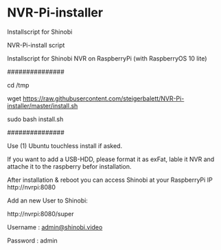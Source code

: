 # NVR-Pi-installer
Installscript for Shinobi

NVR-Pi-install script

Installscript for Shinobi NVR on RaspberryPi (with RaspberryOS 10 lite)

###############

cd /tmp

wget https://raw.githubusercontent.com/steigerbalett/NVR-Pi-installer/master/install.sh

sudo bash install.sh

###############

Use (1) Ubuntu touchless install if asked.


If you want to add a USB-HDD, please format it as exFat, lable it NVR and attache it to the raspberry befor installation.



After installation & reboot you can access Shinobi at your RaspberryPi IP http://nvrpi:8080

Add an new User to Shinobi:

http://nvrpi:8080/super

Username : admin@shinobi.video

Password : admin
